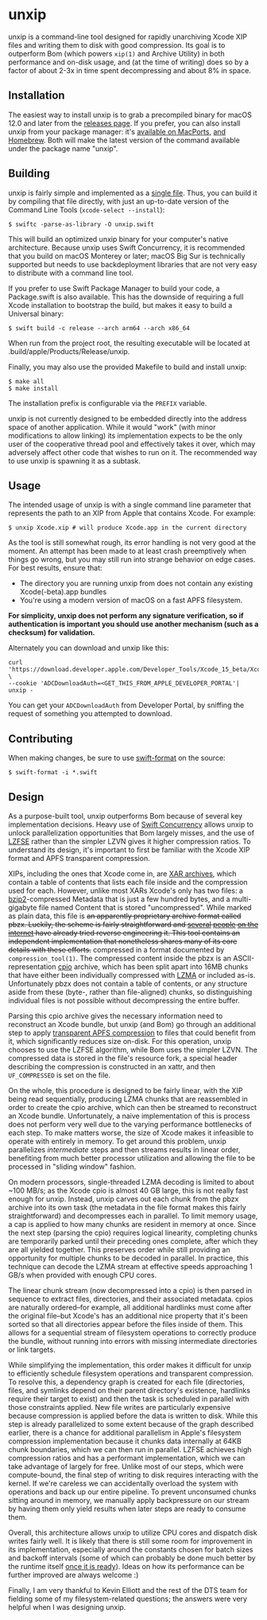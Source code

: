 # unxip

unxip is a command-line tool designed for rapidly unarchiving Xcode XIP files and writing them to disk with good compression. Its goal is to outperform Bom (which powers `xip(1)` and Archive Utility) in both performance and on-disk usage, and (at the time of writing) does so by a factor of about 2-3x in time spent decompressing and about 8% in space.

## Installation

The easiest way to install unxip is to grab a precompiled binary for macOS 12.0 and later from the [releases page](https://github.com/saagarjha/unxip/releases/latest). If you prefer, you can also install unxip from your package manager: it's [available on MacPorts](https://ports.macports.org/port/unxip/), [and Homebrew](https://formulae.brew.sh/formula/unxip). Both will make the latest version of the command available under the package name "unxip".

## Building

unxip is fairly simple and implemented as a [single file](./unxip.swift). Thus, you can build it by compiling that file directly, with just an up-to-date version of the Command Line Tools (`xcode-select --install`):

```console
$ swiftc -parse-as-library -O unxip.swift
```

This will build an optimized unxip binary for your computer's native architecture. Because unxip uses Swift Concurrency, it is recommended that you build on macOS Monterey or later; macOS Big Sur is technically supported but needs to use backdeployment libraries that are not very easy to distribute with a command line tool.

If you prefer to use Swift Package Manager to build your code, a Package.swift is also available. This has the downside of requiring a full Xcode installation to bootstrap the build, but makes it easy to build a Universal binary:

```console
$ swift build -c release --arch arm64 --arch x86_64
```

When run from the project root, the resulting executable will be located at .build/apple/Products/Release/unxip.

Finally, you may also use the provided Makefile to build and install unxip:

```console
$ make all
$ make install
```

The installation prefix is configurable via the `PREFIX` variable.

unxip is not currently designed to be embedded directly into the address space of another application. While it would "work" (with minor modifications to allow linking) its implementation expects to be the only user of the cooperative thread pool and effectively takes it over, which may adversely affect other code that wishes to run on it. The recommended way to use unxip is spawning it as a subtask.

## Usage

The intended usage of unxip is with a single command line parameter that represents the path to an XIP from Apple that contains Xcode. For example:

```console
$ unxip Xcode.xip # will produce Xcode.app in the current directory
```

As the tool is still somewhat rough, its error handling is not very good at the moment. An attempt has been made to at least crash preemptively when things go wrong, but you may still run into strange behavior on edge cases. For best results, ensure that:
- The directory you are running unxip from does not contain any existing Xcode(-beta).app bundles
- You're using a modern version of macOS on a fast APFS filesystem. 

**For simplicity, unxip does not perform any signature verification, so if authentication is important you should use another mechanism (such as a checksum) for validation.**

Alternately you can download and unxip like this:

```
curl 'https://download.developer.apple.com/Developer_Tools/Xcode_15_beta/Xcode_15_beta.xip' \
--cookie 'ADCDownloadAuth=<GET_THIS_FROM_APPLE_DEVELOPER_PORTAL'| unxip -
```

You can get your `ADCDownloadAuth` from Developer Portal, by sniffing the request of something you attempted to download. 


## Contributing

When making changes, be sure to use [swift-format](https://github.com/apple/swift-format) on the source:

```console
$ swift-format -i *.swift
```

## Design

As a purpose-built tool, unxip outperforms Bom because of several key implementation decisions. Heavy use of [Swift Concurrency](https://docs.swift.org/swift-book/LanguageGuide/Concurrency.html) allows unxip to unlock parallelization opportunities that Bom largely misses, and the use of [LZFSE](https://en.wikipedia.org/wiki/LZFSE) rather than the simpler LZVN gives it higher compression ratios. To understand its design, it's important to first be familiar with the Xcode XIP format and APFS transparent compression.

XIPs, including the ones that Xcode come in, are [XAR archives](https://en.wikipedia.org/wiki/Xar_%28archiver%29), which contain a table of contents that lists each file inside and the compression used for each. However, unlike most XARs Xcode's only has two files: a [bzip2](https://en.wikipedia.org/wiki/Bzip2)-compressed Metadata that is just a few hundred bytes, and a multi-gigabyte file named Content that is stored "uncompressed". While marked as plain data, this file is ~~an apparently proprietary archive format called pbzx. Luckily, the scheme is fairly straightforward and [several](https://gist.github.com/pudquick/ff412bcb29c9c1fa4b8d) [people](https://github.com/nrosenstein-stuff/pbzx) [on the](http://newosxbook.com/src.jl?tree=listings&file=pbzx.c) [internet](https://www.tonymacx86.com/threads/pbzx-stream-parser.135458/) have already tried reverse engineering it. This tool contains an independent implementation that nonetheless shares many of its core details with these efforts.~~ compressed in a format documented by `compression_tool(1)`. The compressed content inside the pbzx is an ASCII-representation [cpio](https://en.wikipedia.org/wiki/cpio) archive, which has been split apart into 16MB chunks that have either been individually compressed with [LZMA](https://en.wikipedia.org/wiki/Lempel–Ziv–Markov_chain_algorithm) or included as-is. Unfortunately pbzx does not contain a table of contents, or any structure aside from these (byte-, rather than file-aligned) chunks, so distinguishing individual files is not possible without decompressing the entire buffer.

Parsing this cpio archive gives the necessary information need to reconstruct an Xcode bundle, but unxip (and Bom) go through an additional step to apply [transparent APFS compression](https://en.wikipedia.org/wiki/Apple_File_System#Compression) to files that could benefit from it, which significantly reduces size on-disk. For this operation, unxip chooses to use the LZFSE algorithm, while Bom uses the simpler LZVN. The compressed data is stored in the file's resource fork, a special header describing the compression is constructed in an xattr, and then `UF_COMPRESSED` is set on the file.

On the whole, this procedure is designed to be fairly linear, with the XIP being read sequentially, producing LZMA chunks that are reassembled in order to create the cpio archive, which can then be streamed to reconstruct an Xcode bundle. Unfortunately, a naive implementation of this is process does not perform very well due to the varying performance bottlenecks of each step. To make matters worse, the size of Xcode makes it infeasible to operate with entirely in memory. To get around this problem, unxip parallelizes *intermediate* steps and then streams results in linear order, benefiting from much better processor utilization and allowing the file to be processed in "sliding window" fashion.

On modern processors, single-threaded LZMA decoding is limited to about ~100 MB/s; as the Xcode cpio is almost 40 GB large, this is not really fast enough for unxip. Instead, unxip carves out each chunk from the pbzx archive into its own task (the metadata in the file format makes this fairly straightforward) and decompresses each in parallel. To limit memory usage, a cap is applied to how many chunks are resident in memory at once. Since the next step (parsing the cpio) requires logical linearity, completing chunks are temporarily parked until their preceding ones complete, after which they are all yielded together. This preserves order while still providing an opportunity for multiple chunks to be decoded in parallel. In practice, this technique can decode the LZMA stream at effective speeds approaching 1 GB/s when provided with enough CPU cores.

The linear chunk stream (now decompressed into a cpio) is then parsed in sequence to extract files, directories, and their associated metadata. cpios are naturally ordered–for example, all additional hardlinks must come after the original file–but Xcode's has an additional nice property that it's been sorted so that all directories appear before the files inside of them. This allows for a sequential stream of filesystem operations to correctly produce the bundle, without running into errors with missing intermediate directories or link targets.

While simplifying the implementation, this order makes it difficult for unxip to efficiently schedule filesystem operations and transparent compression. To resolve this, a dependency graph is created for each file (directories, files, and symlinks depend on their parent directory's existence, hardlinks require their target to exist) and then the task is scheduled in parallel with those constraints applied. New file writes are particularly expensive because compression is applied before the data is written to disk. While this step is already parallelized to some extent because of the graph described earlier, there is a chance for additional parallelism in Apple's filesystem compression implementation because it chunks data internally at 64KB chunk boundaries, which we can then run in parallel. LZFSE achieves high compression ratios and has a performant implementation, which we can take advantage of largely for free. Unlike most of our steps, which were compute-bound, the final step of writing to disk requires interacting with the kernel. If we're careless we can accidentally overload the system with operations and back up our entire pipeline. To prevent unconsumed chunks sitting around in memory, we manually apply backpressure on our stream by having them only yield results when later steps are ready to consume them.

Overall, this architecture allows unxip to utilize CPU cores and dispatch disk writes fairly well. It is likely that there is still some room for improvement in its implementation, especially around the constants chosen for batch sizes and backoff intervals (some of which can probably be done much better by the runtime itself [once it is ready](https://github.com/apple/swift/pull/41192)). Ideas on how its performance can be further improved are always welcome :)

Finally, I am very thankful to Kevin Elliott and the rest of the DTS team for fielding some of my filesystem-related questions; the answers were very helpful when I was designing unxip.
